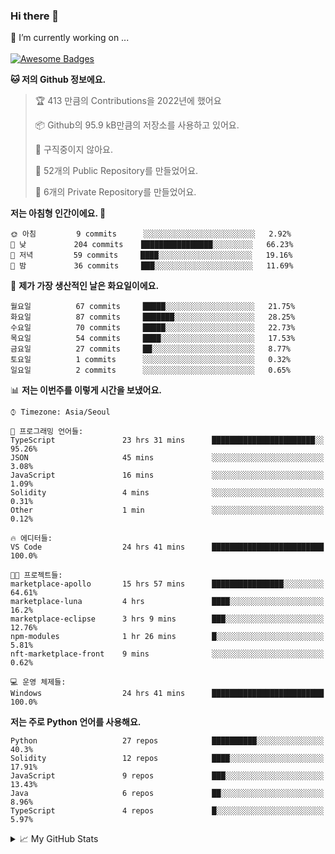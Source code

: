 ### Hi there 👋 
🔭 I’m currently working on ... </br></br>
[![Awesome Badges](https://img.shields.io/badge/Introduce-EN-green.svg)](https://github.com/tlatkdgus1/tlatkdgus1/blob/main/README.md.en)

<!--START_SECTION:waka-->
**🐱 저의 Github 정보에요.** 

> 🏆 413 만큼의 Contributions을 2022년에 했어요
 > 
> 📦 Github의 95.9 kB만큼의 저장소를 사용하고 있어요. 
 > 
> 🚫 구직중이지 않아요.
 > 
> 📜 52개의 Public Repository를 만들었어요. 
 > 
> 🔑 6개의 Private Repository를 만들었어요.  

**저는 아침형 인간이에요. 🐤** 

```text
🌞 아침         9 commits      ░░░░░░░░░░░░░░░░░░░░░░░░░   2.92% 
🌆 낮　         204 commits    ████████████████░░░░░░░░░   66.23% 
🌃 저녁         59 commits     ████░░░░░░░░░░░░░░░░░░░░░   19.16% 
🌙 밤　         36 commits     ███░░░░░░░░░░░░░░░░░░░░░░   11.69%

```
📅 **제가 가장 생산적인 날은 화요일이에요.** 

```text
월요일          67 commits     █████░░░░░░░░░░░░░░░░░░░░   21.75% 
화요일          87 commits     ███████░░░░░░░░░░░░░░░░░░   28.25% 
수요일          70 commits     █████░░░░░░░░░░░░░░░░░░░░   22.73% 
목요일          54 commits     ████░░░░░░░░░░░░░░░░░░░░░   17.53% 
금요일          27 commits     ██░░░░░░░░░░░░░░░░░░░░░░░   8.77% 
토요일          1 commits      ░░░░░░░░░░░░░░░░░░░░░░░░░   0.32% 
일요일          2 commits      ░░░░░░░░░░░░░░░░░░░░░░░░░   0.65%

```


📊 **저는 이번주를 이렇게 시간을 보냈어요.** 

```text
⌚︎ Timezone: Asia/Seoul

💬 프로그래밍 언어들: 
TypeScript               23 hrs 31 mins      ███████████████████████░░   95.26% 
JSON                     45 mins             ░░░░░░░░░░░░░░░░░░░░░░░░░   3.08% 
JavaScript               16 mins             ░░░░░░░░░░░░░░░░░░░░░░░░░   1.09% 
Solidity                 4 mins              ░░░░░░░░░░░░░░░░░░░░░░░░░   0.31% 
Other                    1 min               ░░░░░░░░░░░░░░░░░░░░░░░░░   0.12%

🔥 에디터들: 
VS Code                  24 hrs 41 mins      █████████████████████████   100.0%

🐱‍💻 프로젝트들: 
marketplace-apollo       15 hrs 57 mins      ████████████████░░░░░░░░░   64.61% 
marketplace-luna         4 hrs               ████░░░░░░░░░░░░░░░░░░░░░   16.2% 
marketplace-eclipse      3 hrs 9 mins        ███░░░░░░░░░░░░░░░░░░░░░░   12.76% 
npm-modules              1 hr 26 mins        █░░░░░░░░░░░░░░░░░░░░░░░░   5.81% 
nft-marketplace-front    9 mins              ░░░░░░░░░░░░░░░░░░░░░░░░░   0.62%

💻 운영 체제들: 
Windows                  24 hrs 41 mins      █████████████████████████   100.0%

```

**저는 주로 Python 언어를 사용해요.** 

```text
Python                   27 repos            ██████████░░░░░░░░░░░░░░░   40.3% 
Solidity                 12 repos            ████░░░░░░░░░░░░░░░░░░░░░   17.91% 
JavaScript               9 repos             ███░░░░░░░░░░░░░░░░░░░░░░   13.43% 
Java                     6 repos             ██░░░░░░░░░░░░░░░░░░░░░░░   8.96% 
TypeScript               4 repos             █░░░░░░░░░░░░░░░░░░░░░░░░   5.97%

```



<!--END_SECTION:waka-->

<details>
<summary>📈 My GitHub Stats</summary>
<p align="center"> <img src="https://github-readme-stats.vercel.app/api?username=tlatkdgus1&show_icons=true" alt="tlatkdgus1" />
</details>
